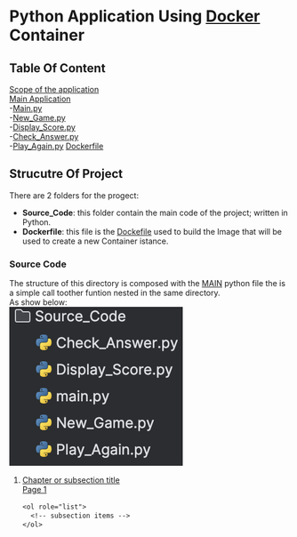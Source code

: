 # Python Application Using <ins>**Docker**</ins> Container
## Table Of Content
[Scope of the application](https://github.com/Sir-Chester-King/Python_App_Dockerized#scope_app)<br>
[Main Application](https://github.com/Sir-Chester-King/Python_App_Dockerized#main_application)<br>
-[Main.py](https://github.com/Sir-Chester-King/Python_App_Dockerized#main.py)<br>
-[New_Game.py](https://github.com/Sir-Chester-King/Python_App_Dockerized#new_game.py)<br>
-[Display_Score.py](https://github.com/Sir-Chester-King/Python_App_Dockerized#display_score.py)<br>
-[Check_Answer.py](https://github.com/Sir-Chester-King/Python_App_Dockerized#check_answer.py)<br>
-[Play_Again.py](https://github.com/Sir-Chester-King/Python_App_Dockerized#play_again.py)
[Dockerfile](https://github.com/Sir-Chester-King/Python_App_Dockerized#dockerfile)<br>

## Strucutre Of Project
There are 2 folders for the progect:
- **Source_Code**: this folder contain the main code of the project; written in Python.
- **Dockerfile**: this file is the <ins>Dockefile</ins> used to build the Image that will be used to create a new Container istance.

### Source Code
The structure of this directory is composed with the <ins>MAIN</ins> python file the is a simple call toother funtion nested in the same directory.
<br>
As show below:
<br>
![alt text](Readme_Screen/Source_Code_Folder.png)

<ol>
  <li>
    <a href="#link_to_heading">
      <span class="title">Chapter or subsection title</span>
      <br>
      <span class="page">Page 1</span>
    </a>

    <ol role="list">
      <!-- subsection items -->
    </ol>
  </li>
</ol>
